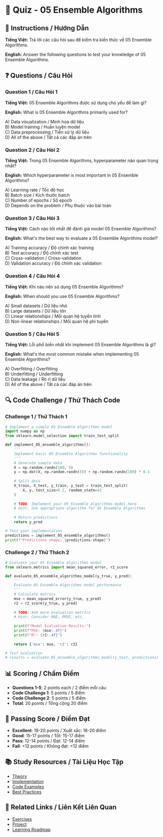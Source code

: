 # 🧠 Quiz - 05 Ensemble Algorithms

## 📝 Instructions / Hướng Dẫn

**Tiếng Việt:** Trả lời các câu hỏi sau để kiểm tra kiến thức về 05 Ensemble Algorithms.

**English:** Answer the following questions to test your knowledge of 05 Ensemble Algorithms.

## ❓ Questions / Câu Hỏi

### Question 1 / Câu Hỏi 1
**Tiếng Việt:** 05 Ensemble Algorithms được sử dụng chủ yếu để làm gì?

**English:** What is 05 Ensemble Algorithms primarily used for?

A) Data visualization / Minh họa dữ liệu  
B) Model training / Huấn luyện model  
C) Data preprocessing / Tiền xử lý dữ liệu  
D) All of the above / Tất cả các đáp án trên

### Question 2 / Câu Hỏi 2
**Tiếng Việt:** Trong 05 Ensemble Algorithms, hyperparameter nào quan trọng nhất?

**English:** Which hyperparameter is most important in 05 Ensemble Algorithms?

A) Learning rate / Tốc độ học  
B) Batch size / Kích thước batch  
C) Number of epochs / Số epoch  
D) Depends on the problem / Phụ thuộc vào bài toán

### Question 3 / Câu Hỏi 3
**Tiếng Việt:** Cách nào tốt nhất để đánh giá model 05 Ensemble Algorithms?

**English:** What's the best way to evaluate a 05 Ensemble Algorithms model?

A) Training accuracy / Độ chính xác training  
B) Test accuracy / Độ chính xác test  
C) Cross-validation / Cross-validation  
D) Validation accuracy / Độ chính xác validation

### Question 4 / Câu Hỏi 4
**Tiếng Việt:** Khi nào nên sử dụng 05 Ensemble Algorithms?

**English:** When should you use 05 Ensemble Algorithms?

A) Small datasets / Dữ liệu nhỏ  
B) Large datasets / Dữ liệu lớn  
C) Linear relationships / Mối quan hệ tuyến tính  
D) Non-linear relationships / Mối quan hệ phi tuyến

### Question 5 / Câu Hỏi 5
**Tiếng Việt:** Lỗi phổ biến nhất khi implement 05 Ensemble Algorithms là gì?

**English:** What's the most common mistake when implementing 05 Ensemble Algorithms?

A) Overfitting / Overfitting  
B) Underfitting / Underfitting  
C) Data leakage / Rò rỉ dữ liệu  
D) All of the above / Tất cả các đáp án trên

## 🔍 Code Challenge / Thử Thách Code

### Challenge 1 / Thử Thách 1
```python
# Implement a simple 05 Ensemble Algorithms model
import numpy as np
from sklearn.model_selection import train_test_split

def implement_05_ensemble_algorithms():
    '''
    Implement basic 05 Ensemble Algorithms functionality
    '''
    # Generate sample data
    X = np.random.randn(100, 5)
    y = np.dot(X, np.random.randn(5)) + np.random.randn(100) * 0.1
    
    # Split data
    X_train, X_test, y_train, y_test = train_test_split(
        X, y, test_size=0.2, random_state=42
    )
    
    # TODO: Implement your 05 Ensemble Algorithms model here
    # Hint: Use appropriate algorithm for 05 Ensemble Algorithms
    
    # Return predictions
    return y_pred

# Test your implementation
predictions = implement_05_ensemble_algorithms()
print(f"Predictions shape: {predictions.shape}")
```

### Challenge 2 / Thử Thách 2
```python
# Evaluate your 05 Ensemble Algorithms model
from sklearn.metrics import mean_squared_error, r2_score

def evaluate_05_ensemble_algorithms_model(y_true, y_pred):
    '''
    Evaluate 05 Ensemble Algorithms model performance
    '''
    # Calculate metrics
    mse = mean_squared_error(y_true, y_pred)
    r2 = r2_score(y_true, y_pred)
    
    # TODO: Add more evaluation metrics
    # Hint: Consider MAE, RMSE, etc.
    
    print(f"Model Evaluation Results:")
    print(f"MSE: {mse:.4f}")
    print(f"R²: {r2:.4f}")
    
    return {'mse': mse, 'r2': r2}

# Test evaluation
# results = evaluate_05_ensemble_algorithms_model(y_test, predictions)
```

## 📊 Scoring / Chấm Điểm

- **Questions 1-5**: 2 points each / 2 điểm mỗi câu
- **Code Challenge 1**: 5 points / 5 điểm
- **Code Challenge 2**: 5 points / 5 điểm
- **Total**: 20 points / Tổng cộng 20 điểm

## 🎯 Passing Score / Điểm Đạt

- **Excellent**: 18-20 points / Xuất sắc: 18-20 điểm
- **Good**: 15-17 points / Tốt: 15-17 điểm  
- **Pass**: 12-14 points / Đạt: 12-14 điểm
- **Fail**: <12 points / Không đạt: <12 điểm

## 📚 Study Resources / Tài Liệu Học Tập

- [Theory](./THEORY_05_ensemble_algorithms.md)
- [Implementation](./IMPLEMENTATION_05_ensemble_algorithms.md)
- [Code Examples](./CODE_EXAMPLES_05_ensemble_algorithms.md)
- [Best Practices](./BEST_PRACTICES_05_ensemble_algorithms.md)

## 🔗 Related Links / Liên Kết Liên Quan

- [Exercises](./EXERCISES_05_ensemble_algorithms.md)
- [Project](./PROJECT_05_ensemble_algorithms.md)
- [Learning Roadmap](./LEARNING_ROADMAP_05_ensemble_algorithms.md)
